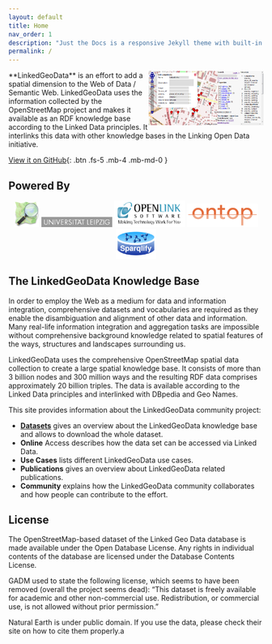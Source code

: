 ```yaml
---
layout: default
title: Home
nav_order: 1
description: "Just the Docs is a responsive Jekyll theme with built-in search that is easily customizable and hosted on GitHub Pages."
permalink: /
---
```


<img align="right" width="45%" src="docs/assets/images/linkedgeodatabrowser.png">
**LinkedGeoData** is an effort to add a spatial dimension to the Web of Data / Semantic Web. LinkedGeoData uses the information collected by the OpenStreetMap project and makes it available as an RDF knowledge base according to the Linked Data principles. It interlinks this data with other knowledge bases in the Linking Open Data initiative.

[View it on GitHub](https://github.com/GeoKnow/LinkedGeoData){: .btn .fs-5 .mb-4 .mb-md-0 } 

## Powered By

<p align="center" style="width: 100%">
  <a target="_blank" href="https://www.openstreetmap.org"><img alt="OpenStreetMap" src="docs/assets/images/240px-public-images-osm_logo.png" width="50"></a>
  <a target="_blank" href="https://www.uni-leipzig.de/"><img alt="University of Leipzig" src="docs/assets/images/logo_leipzig.gif" width="140"></a>
  <a target="_blank" href="https://virtuoso.openlinksw.com/"><img alt="Virtuoso" src="docs/assets/images/openlinklogo_wstrap_190x70.png" width="140"></a>
  <a target="_blank" href="https://ontop-vkg.org/"><img alt="Ontop" src="docs/assets/images/ontop-logo.png" width="140"></a>
  <a target="_blank" href="https://github.com/SmartDataAnalytics/Sparqlify"><img alt="Sparqlify" src="docs/assets/images/sparqlify-logo.png" width="80"></a>
</p>

## The LinkedGeoData Knowledge Base
In order to employ the Web as a medium for data and information integration, comprehensive datasets and vocabularies are required as they enable the disambiguation and alignment of other data and information. Many real-life information integration and aggregation tasks are impossible without comprehensive background knowledge related to spatial features of the ways, structures and landscapes surrounding us.

LinkedGeoData uses the comprehensive OpenStreetMap spatial data collection to create a large spatial knowledge base. It consists of more than 3 billion nodes and 300 million ways and the resulting RDF data comprises approximately 20 billion triples. The data is available according to the Linked Data principles and interlinked with DBpedia and Geo Names.


This site provides information about the LinkedGeoData community project:

* **[Datasets](docs/downloads)** gives an overview about the LinkedGeoData knowledge base and allows to download the whole dataset.
* **Online** Access describes how the data set can be accessed via Linked Data.
* **Use Cases** lists different LinkedGeoData use cases.
* **Publications** gives an overview about LinkedGeoData related publications.
* **Community** explains how the LinkedGeoData community collaborates and how people can contribute to the effort.

## License

 The OpenStreetMap-based dataset of the Linked Geo Data database is made available under the Open Database License. Any rights in individual contents of the database are licensed under the Database Contents License.

GADM used to state the following license, which seems to have been removed (overall the project seems dead): “This dataset is freely available for academic and other non-commercial use. Redistribution, or commercial use, is not allowed without prior permission.”

Natural Earth is under public domain. If you use the data, please check their site on how to cite them properly.a

